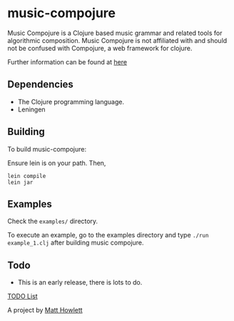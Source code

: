 # music-compojure

Music Compojure is a Clojure based music grammar and related tools for algorithmic composition. Music Compojure is not affiliated with and should not be confused with Compojure, a web framework for clojure.

Further information can be found at [here](http://matthowlett.com/music-compojure.html)

## Dependencies

* The Clojure programming language.
* Leningen 

## Building

To build music-compojure:

Ensure lein is on your path. Then,

    lein compile
    lein jar

## Examples

Check the `examples/` directory.

To execute an example, go to the examples directory and type `./run example_1.clj` after building music compojure.

## Todo

* This is an early release, there is lots to do.

[TODO List](http://github.com/mhowlett/music-compojure/blob/master/TODO.markdown)

A project by [Matt Howlett](http://www.matthowlett.com)
